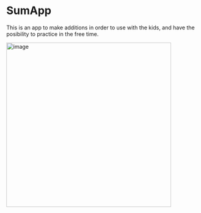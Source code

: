 # SumApp

This is an app to make additions in order to use with the kids, and have the posibility to practice in the free time. 

<img width="431" alt="image" src="https://user-images.githubusercontent.com/68169750/195876677-bffb1f77-f7d6-4771-8b65-4bd210c754e8.png">
